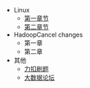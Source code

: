 - Linux
  - [第一章节](desgin-pattern/Java面试必备：手写单例模式.md)
  - [第二章节](desgin-pattern/工厂模式超详解（代码示例）.md)
- HadoopCancel changes
  	- 第一章
  	- 第二章
- 其他
    - [力扣刷题](https://leetcode-cn.com/problemset/all/)  
    - [大数据论坛](https://bbs.csdn.net/forums/hadoop/)  

  	
